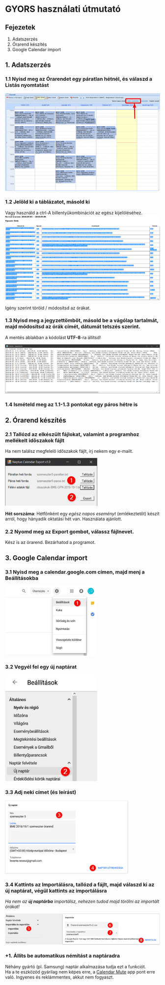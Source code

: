 GYORS használati útmutató
=========================

Fejezetek
---------
1. Adatszerzés
2. Órarend készítés
3. Google Calendar import

1\. Adatszerzés
---------------
### 1.1 Nyisd meg az Órarendet egy páratlan hétnél, és válaszd a **Listás nyomtatást**
![hasznalat-1.1][h1.1]

### 1.2 Jelöld ki a táblázatot, másold ki
Vagy használd a ctrl-A billentyűkombinációt az egész kijelöléséhez.
![hasznalat-1.2][h1.2]

Igény szerint töröld / módosítsd az órákat.

### 1.3 Nyisd meg a jegyzettömböt, másold be a vágólap tartalmát, majd módosítsd az órák címét, dátumát tetszés szerint.
A mentés ablakban a kódolást **UTF-8**-ra állítsd!

![hasznalat-1.3][h1.3]

### 1.4 Ismételd meg az 1.1-1.3 pontokat egy páros hétre is

2\. Órarend készítés
--------------------
### 2.1 Tallózd az elkészült fájlokat, valamint a programhoz mellékelt időszakok fájlt  
Ha nem találsz megfelelő időszakok fájlt, írj nekem egy e-mailt.

![hasznalat-2.1][h2.1]

**Hét sorszáma**: Hétfőnként egy *egész napos eseményt* (emlékeztetőt) készít arról, hogy hányadik oktatási hét van. Használata ajánlott.

### 2.2 Nyomd meg az Export gombot, válassz fájlnevet. 
Kész is az órarend. Bezárhatod a programot.

3\. Google Calendar import
--------------------------
### 3.1 Nyisd meg a calendar.google.com címen, majd menj a Beállításokba
![hasznalat-3.1][h3.1]

### 3.2 Vegyél fel egy új naptárat  
![hasznalat-3.2][h3.2]

### 3.3 Adj neki címet (és leírást)
![hasznalat-3.3][h3.3]

### 3.4 Kattints az Importálásra, tallózd a fájlt, majd **válaszd ki az új naptárat**, végül kattints az importálásra  
*Ha nem az **új naptárba** importálsz, nehezen tudod majd törölni az importált órákat!*

![hasznalat-3.4][h3.4]


[h1.1]: Images/hasznalat-1.1.png
[h1.2]: Images/hasznalat-1.2.png
[h1.3]: Images/hasznalat-1.3.png
[h2.1]: Images/hasznalat-2.1.png
[h3.1]: Images/hasznalat-3.1.png
[h3.2]: Images/hasznalat-3.2.png
[h3.3]: Images/hasznalat-3.3.png
[h3.4]: Images/hasznalat-3.4.png

### +1. Állíts be automatikus némítást a naptáradra
Néhány gyártó (pl. Samsung) naptár alkalmazása tudja ezt a funkciót.  
Ha a te eszközöd gyárilag nem képes erre, a [Calendar Mute](https://play.google.com/store/apps/details?id=com.PKH.calendarmute&hl=en_US)
 app pont erre való. Ingyenes és reklámmentes, akkut nem fogyaszt.
